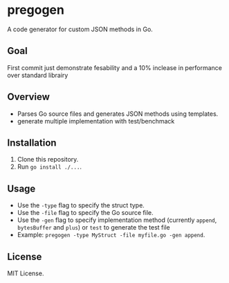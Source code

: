 # pregogen

A code generator for custom JSON methods in Go.

## Goal
First commit just demonstrate fesability and a 10% inclease in performance over standard librairy

## Overview
- Parses Go source files and generates JSON methods using templates.
- generate multiple implementation with test/benchmack 

## Installation
1. Clone this repository.
2. Run `go install ./...`.

## Usage
- Use the `-type` flag to specify the struct type.
- Use the `-file` flag to specify the Go source file.
- Use the `-gen`  flag to specify implementation method (currently `append`, `bytesBuffer` and `plus`) or `test` to generate the test file
- Example: `pregogen -type MyStruct -file myfile.go -gen append`.

## License
MIT License.